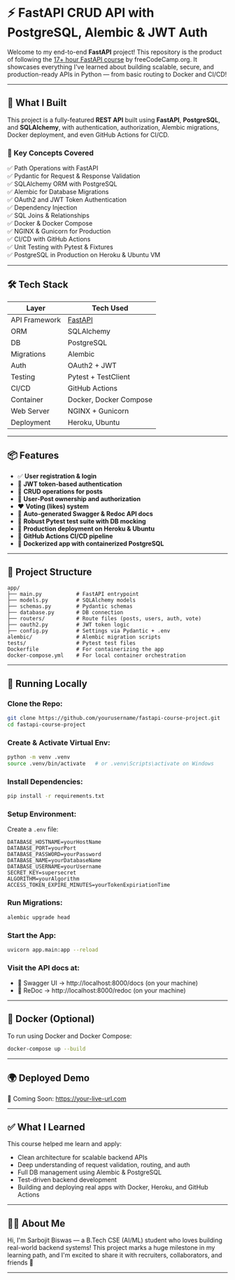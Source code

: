 # ⚡ FastAPI CRUD API with PostgreSQL, Alembic & JWT Auth

Welcome to my end-to-end **FastAPI** project! This repository is the product of following the [17+ hour FastAPI course](https://www.youtube.com/watch?v=0sOvCWFmrtA) by freeCodeCamp.org. It showcases everything I've learned about building scalable, secure, and production-ready APIs in Python — from basic routing to Docker and CI/CD!

---

## 🚀 What I Built

This project is a fully-featured **REST API** built using **FastAPI**, **PostgreSQL**, and **SQLAlchemy**, with authentication, authorization, Alembic migrations, Docker deployment, and even GitHub Actions for CI/CD.

### 🧠 Key Concepts Covered

✅ Path Operations with FastAPI  
✅ Pydantic for Request & Response Validation  
✅ SQLAlchemy ORM with PostgreSQL  
✅ Alembic for Database Migrations  
✅ OAuth2 and JWT Token Authentication  
✅ Dependency Injection  
✅ SQL Joins & Relationships  
✅ Docker & Docker Compose  
✅ NGINX & Gunicorn for Production  
✅ CI/CD with GitHub Actions  
✅ Unit Testing with Pytest & Fixtures  
✅ PostgreSQL in Production on Heroku & Ubuntu VM

---

## 🛠️ Tech Stack

| Layer         | Tech Used                             |
| ------------- | ------------------------------------- |
| API Framework | [FastAPI](https://fastapi.tiangolo.com/) |
| ORM           | SQLAlchemy                            |
| DB            | PostgreSQL                            |
| Migrations    | Alembic                               |
| Auth          | OAuth2 + JWT                          |
| Testing       | Pytest + TestClient                   |
| CI/CD         | GitHub Actions                        |
| Container     | Docker, Docker Compose                |
| Web Server    | NGINX + Gunicorn                      |
| Deployment    | Heroku, Ubuntu                        |

---

## 📦 Features

- ✅ **User registration & login**
- 🔐 **JWT token-based authentication**
- 📝 **CRUD operations for posts**
- 👥 **User-Post ownership and authorization**
- ❤️ **Voting (likes) system**
- 📑 **Auto-generated Swagger & Redoc API docs**
- 🧪 **Robust Pytest test suite with DB mocking**
- 🚀 **Production deployment on Heroku & Ubuntu**
- 🔄 **GitHub Actions CI/CD pipeline**
- 🐳 **Dockerized app with containerized PostgreSQL**

---

## 📁 Project Structure

```
app/
├── main.py           # FastAPI entrypoint
├── models.py         # SQLAlchemy models
├── schemas.py        # Pydantic schemas
├── database.py       # DB connection
├── routers/          # Route files (posts, users, auth, vote)
├── oauth2.py         # JWT token logic
├── config.py         # Settings via Pydantic + .env
alembic/              # Alembic migration scripts
tests/                # Pytest test files
Dockerfile            # For containerizing the app
docker-compose.yml    # For local container orchestration
```

---

## 🧪 Running Locally

### Clone the Repo:

```bash
git clone https://github.com/yourusername/fastapi-course-project.git
cd fastapi-course-project
```

### Create & Activate Virtual Env:

```bash
python -m venv .venv
source .venv/bin/activate   # or .venv\Scripts\activate on Windows
```

### Install Dependencies:

```bash
pip install -r requirements.txt
```

### Setup Environment:

Create a `.env` file:

```env
DATABASE_HOSTNAME=yourHostName
DATABASE_PORT=yourPort
DATABASE_PASSWORD=yourPassword
DATABASE_NAME=yourDatabaseName
DATABASE_USERNAME=yourUsername
SECRET_KEY=supersecret
ALGORITHM=yourAlgorithm
ACCESS_TOKEN_EXPIRE_MINUTES=yourTokenExpiriationTime
```

### Run Migrations:

```bash
alembic upgrade head
```

### Start the App:

```bash
uvicorn app.main:app --reload
```

### Visit the API docs at:

- 📜 Swagger UI → http://localhost:8000/docs (on your machine)
- 📘 ReDoc → http://localhost:8000/redoc (on your machine)

---

## 🐳 Docker (Optional)

To run using Docker and Docker Compose:

```bash
docker-compose up --build
```

---

## 🌍 Deployed Demo

🔗 Coming Soon: https://your-live-url.com

---

## ✅ What I Learned

This course helped me learn and apply:

- Clean architecture for scalable backend APIs
- Deep understanding of request validation, routing, and auth
- Full DB management using Alembic & PostgreSQL
- Test-driven backend development
- Building and deploying real apps with Docker, Heroku, and GitHub Actions

---

## 🙋‍♂️ About Me

Hi, I'm Sarbojit Biswas — a B.Tech CSE (AI/ML) student who loves building real-world backend systems! This project marks a huge milestone in my learning path, and I'm excited to share it with recruiters, collaborators, and friends 🚀

---

